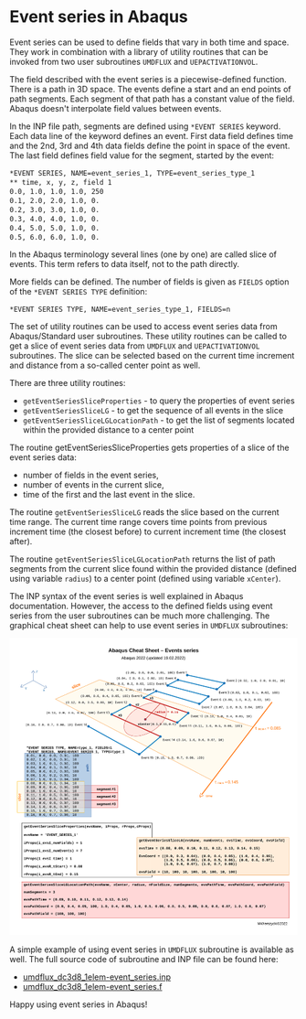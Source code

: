 # Event series in Abaqus

Event series can be used to define fields that vary in both time and space. They work in combination with a library of utility routines that can be invoked from two user subroutines `UMDFLUX` and `UEPACTIVATIONVOL`.

The field described with the event series is a piecewise-defined function. There is a path in 3D space.  The events define a start and an end points of path segments. Each segment of that path has a constant value of the field. Abaqus doesn't interpolate field values between events.

In the INP file path, segments are defined using `*EVENT SERIES` keyword. Each data line of the keyword defines an event. First data field defines time and the 2nd, 3rd and 4th data fields define the point in space of the event. The last field defines field value for the segment, started by the event:

```
*EVENT SERIES, NAME=event_series_1, TYPE=event_series_type_1
** time, x, y, z, field 1
0.0, 1.0, 1.0, 1.0, 250
0.1, 2.0, 2.0, 1.0, 0.
0.2, 3.0, 3.0, 1.0, 0.
0.3, 4.0, 4.0, 1.0, 0.
0.4, 5.0, 5.0, 1.0, 0.
0.5, 6.0, 6.0, 1.0, 0.
```
In the Abaqus terminology several lines (one by one) are called slice of events. This term refers to data itself, not to the path directly.

More fields can be defined. The number of fields is given as `FIELDS` option of the `*EVENT SERIES TYPE` definition:
```
*EVENT SERIES TYPE, NAME=event_series_type_1, FIELDS=n
```
The set of utility routines can be used to access event series data from Abaqus/Standard user subroutines. These utility routines can be called to get a slice of event series data from `UMDFLUX` and `UEPACTIVATIONVOL` subroutines. The slice can be selected based on the current time increment and distance from a so-called center point as well.

There are three utility routines:
 - `getEventSeriesSliceProperties` - to query the properties of event series
 - `getEventSeriesSliceLG` - to get the sequence of all events in the slice
 - `getEventSeriesSliceLGLocationPath` - to get the list of segments located within the provided distance to a center point

The routine getEventSeriesSliceProperties gets properties of a slice of the event series data:
 - number of fields in the event series,
 - number of events in the current slice,
 - time of the first and the last event in the slice.

The routine `getEventSeriesSliceLG` reads the slice based on the current time range. The current time range covers time points from previous increment time (the closest before)  to current increment time (the closest after).

The routine `getEventSeriesSliceLGLocationPath` returns the list of path segments from the current slice found within the provided distance (defined using variable `radius`) to a center point (defined using variable `xCenter`).

The INP syntax of the event series is well explained in Abaqus documentation. However, the access to the defined fields using event series from the user subroutines can be much more challenging. The graphical cheat sheet can help to use event series in `UMDFLUX` subroutines:

![abaqus_cheatsheet-event_series.svg](abaqus_cheatsheet-event_series.svg)

A simple example of using event series in `UMDFLUX` subroutine is available as well. The full source code of subroutine and INP file can be found here:
 - [umdflux_dc3d8_1elem-event_series.inp](umdflux_dc3d8_1elem-event_series.inp)
 - [umdflux_dc3d8_1elem-event_series.f](umdflux_dc3d8_1elem-event_series.f)

Happy using event series in Abaqus!
